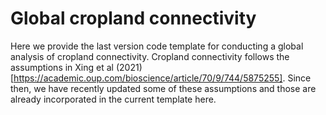 # Global cropland connectivity
Here we provide the last version code template for conducting a global analysis of cropland connectivity.
Cropland connectivity follows the assumptions in Xing et al (2021) [https://academic.oup.com/bioscience/article/70/9/744/5875255]. Since then, we have recently updated some of these assumptions and those are already incorporated in the current template here.
